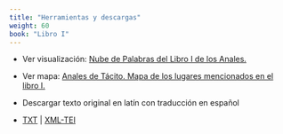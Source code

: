 ```yaml
---
title: "Herramientas y descargas"
weight: 60
book: "Libro I"
---
```

- Ver visualización: [Nube de Palabras del Libro I de los Anales.](https://corpusabierto.com/visualizaciones/anales-de-tacito/)

- Ver mapa: [Anales de Tácito. Mapa de los lugares mencionados en el libro I.](https://corpusabierto.com/mapas/anales-de-tacito/)

- Descargar texto original en latín con traducción en español

- <a href="https://corpusabierto.com/libros/anales-de-tacito/formatos/lib-i/txt/.txt" target="_blank">TXT</a> | <a href="https://corpusabierto.com/libros/anales-de-tacito/formatos/lib-i/xml-tei/.xml" target="_blank">XML-TEI</a>
